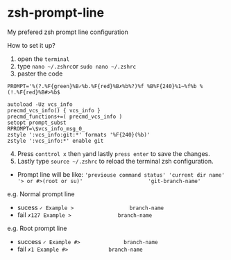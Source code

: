 # zsh-prompt-line
My prefered zsh prompt line configuration

How to set it up?
1. open the `terminal`
2. type `nano ~/.zshrc`or `sudo nano ~/.zshrc`
3. paster the code
```
PROMPT='%(?.%F{green}%B✓%b.%F{red}%B✗%b%?)%f %B%F{240}%1~%f%b %(!.%F{red}%B#>%b$

autoload -Uz vcs_info
precmd_vcs_info() { vcs_info }
precmd_functions+=( precmd_vcs_info )
setopt prompt_subst
RPROMPT=\$vcs_info_msg_0_
zstyle ':vcs_info:git:*' formats '%F{240}(%b)'
zstyle ':vcs_info:*' enable git
```
4. Press `conttrol x` then `y`and lastly `press enter` to save the changes.
5. Lastly type `source ~/.zshrc` to reload the terminal zsh configuration.

- Prompt line will be like:
`'previouse command status' 'current dir name' '> or #>(root or su)'                     'git-branch-name'`

e.g. Normal prompt line
- sucess  `✓ Example >                  branch-name`
- fail    `✗127 Example >               branch-name` 

e.g. Root prompt line
- success `✓ Example #>              branch-name` 
- fail    `✗1 Example #>             branch-name`
